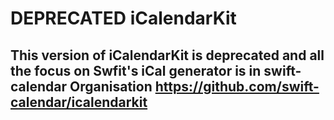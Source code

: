 # DEPRECATED iCalendarKit 

## This version of iCalendarKit is deprecated and all the focus on Swfit's iCal generator is in **swift-calendar** Organisation https://github.com/swift-calendar/icalendarkit
